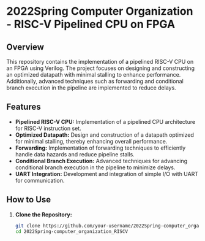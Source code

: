 # 2022Spring Computer Organization - RISC-V Pipelined CPU on FPGA

## Overview

This repository contains the implementation of a pipelined RISC-V CPU on an FPGA using Verilog. The project focuses on designing and constructing an optimized datapath with minimal stalling to enhance performance. Additionally, advanced techniques such as forwarding and conditional branch execution in the pipeline are implemented to reduce delays.

## Features

- **Pipelined RISC-V CPU:** Implementation of a pipelined CPU architecture for RISC-V instruction set.
- **Optimized Datapath:** Design and construction of a datapath optimized for minimal stalling, thereby enhancing overall performance.
- **Forwarding:** Implementation of forwarding techniques to efficiently handle data hazards and reduce pipeline stalls.
- **Conditional Branch Execution:** Advanced techniques for advancing conditional branch execution in the pipeline to minimize delays.
- **UART Integration:** Development and integration of simple I/O with UART for communication.

## How to Use

1. **Clone the Repository:**
   ```bash
   git clone https://github.com/your-username/2022Spring-computer_organization_RISCV.git
   cd 2022Spring-computer_organization_RISCV
